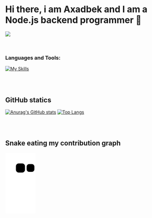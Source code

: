 # Hi there, i am Axadbek and I am a Node.js backend programmer 👋

![](https://komarev.com/ghpvc/?username=axmadaliev-axadbek)

<br />

### Languages and Tools:

[![My Skills](https://skillicons.dev/icons?i=html,css,sass,bootstrap,js,git,github,react,nodejs,express,postgres,graphql,mongodb,heroku,netlify,vscode&perline=20)](https://skillicons.dev)

<br />
<br />


## GitHub statics
[![Anurag's GitHub stats](https://github-readme-stats.vercel.app/api?username=axmadaliev-axadbek&show_icons=true&theme=algolia&bg_color=#0D1117)](https://github.com/anuraghazra/github-readme-stats) [![Top Langs](https://github-readme-stats.vercel.app/api/top-langs/?username=axmadaliev-axadbek&theme=algolia)](https://github.com/axmadaliev-axadbek)


<br />
<br />

## Snake eating my contribution graph
![Snake animation](https://github.com/axmadaliev-axadbek/axmadaliev-axadbek/blob/output/github-contribution-grid-snake.svg)
